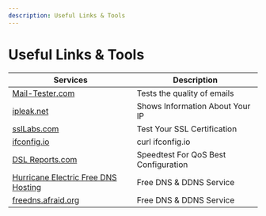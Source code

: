 ```yaml
---
description: Useful Links & Tools
---
```


# Useful Links & Tools

| Services                                                   | Description                          |
| ---------------------------------------------------------- | ------------------------------------ |
| [Mail-Tester.com](https://www.mail-tester.com/)            | Tests the quality of emails          |
| [ipleak.net](https://ipleak.net/)                          | Shows Information About Your IP      |
| [sslLabs.com](https://www.ssllabs.com/)                    | Test Your SSL Certification          |
| [ifconfig.io](https://ifconfig.io/)                        | curl ifconfig.io                     |
| [DSL Reports.com](https://www.dslreports.com/speedtest)    | Speedtest For QoS Best Configuration |
| [Hurricane Electric Free DNS Hosting](https://dns.he.net/) | Free DNS & DDNS Service              |
| [freedns.afraid.org](https://freedns.afraid.org/)          | Free DNS & DDNS Service              |
